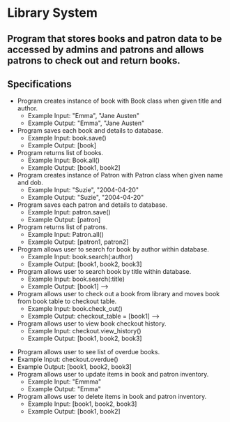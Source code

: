 # Library System

## Program that stores books and patron data to be accessed by admins and patrons and allows patrons to check out and return books.

## Specifications

* Program creates instance of book with Book class when given title and author.
  * Example Input: "Emma", "Jane Austen"
  * Example Output: "Emma", "Jane Austen"
* Program saves each book and details to database.
  * Example Input: book.save()
  * Example Output: [book]
* Program returns list of books.
  * Example Input: Book.all()
  * Example Output: [book1, book2]
* Program creates instance of Patron with Patron class when given name and dob.
  * Example Input: "Suzie", "2004-04-20"
  * Example Output: "Suzie", "2004-04-20"
* Program saves each patron and details to database.
  * Example Input: patron.save()
  * Example Output: [patron]
* Program returns list of patrons.
  * Example Input: Patron.all()
  * Example Output: [patron1, patron2]
* Program allows user to search for book by author within database.
  * Example Input: book.search(:author)
  * Example Output: [book1, book2, book3]
* Program allows user to search book by title within database.
  * Example Input: book.search(:title)
  * Example Output: [book1] -->
* Program allows user to check out a book from library and moves book from book table to checkout table.
  * Example Input: book.check_out()
  * Example Output: checkout_table = [book1] -->
* Program allows user to view book checkout history.
  * Example Input: checkout.view_history()
  * Example Output: [book1, book2, book3]
<!-- * Program allows user to see when their checked out book is due.
  * Example Input: checkout.view()
  * Example Output: [book3, 2017-10-20] -->
 * Program allows user to see list of overdue books.
  * Example Input: checkout.overdue()
  * Example Output: [book1, book2, book3]
* Program allows user to update items in book and patron inventory.
  * Example Input: "Emmma"  
  * Example Output: "Emma"
* Program allows user to delete items in book and patron inventory.
  * Example Input: [book1, book2, book3]
  * Example Output: [book1, book2]
